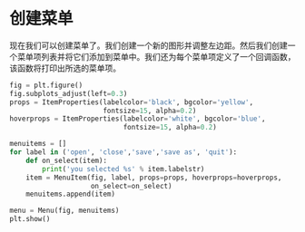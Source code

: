 # 创建菜单

现在我们可以创建菜单了。我们创建一个新的图形并调整左边距。然后我们创建一个菜单项列表并将它们添加到菜单中。我们还为每个菜单项定义了一个回调函数，该函数将打印出所选的菜单项。

```python
fig = plt.figure()
fig.subplots_adjust(left=0.3)
props = ItemProperties(labelcolor='black', bgcolor='yellow',
                       fontsize=15, alpha=0.2)
hoverprops = ItemProperties(labelcolor='white', bgcolor='blue',
                            fontsize=15, alpha=0.2)

menuitems = []
for label in ('open', 'close','save','save as', 'quit'):
    def on_select(item):
        print('you selected %s' % item.labelstr)
    item = MenuItem(fig, label, props=props, hoverprops=hoverprops,
                    on_select=on_select)
    menuitems.append(item)

menu = Menu(fig, menuitems)
plt.show()
```
